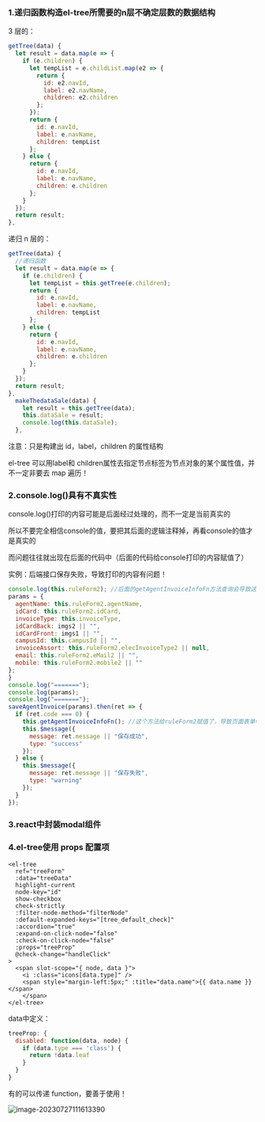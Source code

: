 ### 1.递归函数构造el-tree所需要的n层不确定层数的数据结构

3 层的：

```js
getTree(data) {
  let result = data.map(e => {
    if (e.children) {
      let tempList = e.childList.map(e2 => {
        return {
          id: e2.navId,
          label: e2.navName,
          children: e2.children
        };
      });
      return {
        id: e.navId,
        label: e.navName,
        children: tempList
      };
    } else {
      return {
        id: e.navId,
        label: e.navName,
        children: e.children
      };
    }
  });
  return result;
},
```

递归 n 层的：

```js
getTree(data) {
  //递归函数
  let result = data.map(e => {
    if (e.children) {
      let tempList = this.getTree(e.children);
      return {
        id: e.navId,
        label: e.navName,
        children: tempList
      };
    } else {
      return {
        id: e.navId,
        label: e.navName,
        children: e.children
      };
    }
  });
  return result;
},
  makeThedataSale(data) {
    let result = this.getTree(data);
    this.dataSale = result;
    console.log(this.dataSale);
  },
```

注意：只是构建出 id，label，children 的属性结构

el-tree 可以用label和 children属性去指定节点标签为节点对象的某个属性值，并不一定非要去 map 遍历！

### 2.console.log()具有不真实性

console.log()打印的内容可能是后面经过处理的，而不一定是当前真实的

所以不要完全相信console的值，要把其后面的逻辑注释掉，再看console的值才是真实的

而问题往往就出现在后面的代码中（后面的代码给console打印的内容赋值了）

实例：后端接口保存失败，导致打印的内容有问题！

```js
console.log(this.ruleForm2); //后面的getAgentInvoiceInfoFn方法查询会导致这里输出的结果不准确
params = {
  agentName: this.ruleForm2.agentName,
  idCard: this.ruleForm2.idCard,
  invoiceType: this.invoiceType,
  idCardBack: imgs2 || "",
  idCardFront: imgs1 || "",
  campusId: this.campusId || "",
  invoiceAssort: this.ruleForm2.elecInvoiceType2 || null,
  email: this.ruleForm2.eMail2 || "",
  mobile: this.ruleForm2.mobile2 || ""
};
}
console.log("=======");
console.log(params);
console.log("=======");
saveAgentInvoice(params).then(ret => {
  if (ret.code === 0) {
    this.getAgentInvoiceInfoFn(); //这个方法给ruleForm2赋值了，导致页面表单中的两个字段不显示 ——> 根本原因是后端接口在保存这两个字段的时候有问题，根本没有保存上！
    this.$message({
      message: ret.message || "保存成功",
      type: "success"
    });
  } else {
    this.$message({
      message: ret.message || "保存失败",
      type: "warning"
    });
  }
});
```

### 3.react中封装modal组件



### 4.el-tree使用 props 配置项

```vue
<el-tree
  ref="treeForm"
  :data="treeData"
  highlight-current
  node-key="id"
  show-checkbox
  check-strictly
  :filter-node-method="filterNode"
  :default-expanded-keys="[tree_default_check]"
  :accordion="true"
  :expand-on-click-node="false"
  :check-on-click-node="false"
  :props="treeProp"
  @check-change="handleClick"
>
  <span slot-scope="{ node, data }">
    <i :class="icons[data.type]" />
    <span style="margin-left:5px;" :title="data.name">{{ data.name }}</span>
	</span>
</el-tree>
```

data中定义：

```js
treeProp: {
  disabled: function(data, node) {
    if (data.type === 'class') {
      return !data.leaf
    }
  }
}
```

有的可以传递 function，要善于使用！

![image-20230727111613390](https://aronimage.oss-cn-hangzhou.aliyuncs.com/img/image-20230727111613390.png)